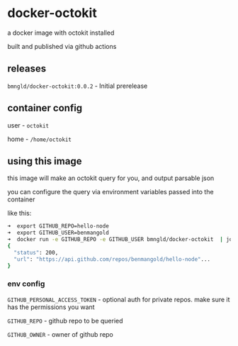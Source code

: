 # docker-octokit

a docker image with octokit installed

built and published via github actions

## releases

`bmngld/docker-octokit:0.0.2` - Initial prerelease

## container config

user - `octokit`

home - `/home/octokit`

## using this image

this image will make an octokit query for you, and output parsable json

you can configure the query via environment variables passed into the container

like this:

```bash
➜  export GITHUB_REPO=hello-node
➜  export GITHUB_USER=benmangold
➜  docker run -e GITHUB_REPO -e GITHUB_USER bmngld/docker-octokit  | jq
{
  "status": 200,
  "url": "https://api.github.com/repos/benmangold/hello-node"...
}
```

### env config

`GITHUB_PERSONAL_ACCESS_TOKEN` -  optional auth for private repos. make sure it has the permissions you want

`GITHUB_REPO` - github repo to be queried

`GITHUB_OWNER` - owner of github repo

